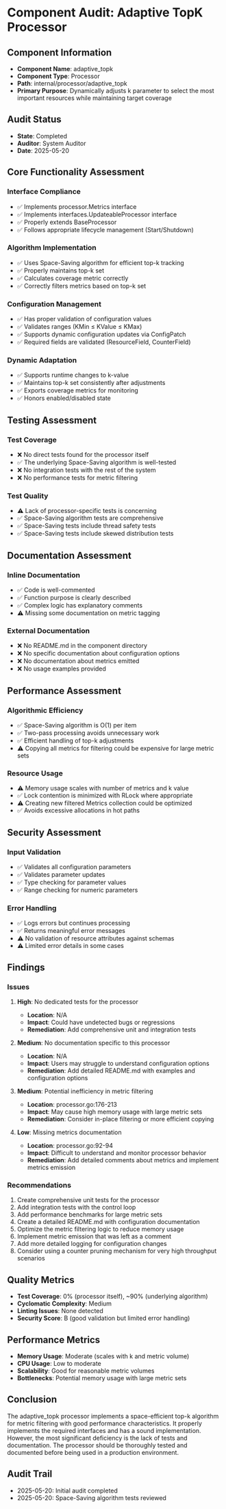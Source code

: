 # Component Audit: Adaptive TopK Processor

## Component Information
- **Component Name**: adaptive_topk
- **Component Type**: Processor
- **Path**: internal/processor/adaptive_topk
- **Primary Purpose**: Dynamically adjusts k parameter to select the most important resources while maintaining target coverage

## Audit Status
- **State**: Completed
- **Auditor**: System Auditor
- **Date**: 2025-05-20

## Core Functionality Assessment

### Interface Compliance
- ✅ Implements processor.Metrics interface
- ✅ Implements interfaces.UpdateableProcessor interface
- ✅ Properly extends BaseProcessor
- ✅ Follows appropriate lifecycle management (Start/Shutdown)

### Algorithm Implementation
- ✅ Uses Space-Saving algorithm for efficient top-k tracking
- ✅ Properly maintains top-k set
- ✅ Calculates coverage metric correctly
- ✅ Correctly filters metrics based on top-k set

### Configuration Management
- ✅ Has proper validation of configuration values
- ✅ Validates ranges (KMin ≤ KValue ≤ KMax)
- ✅ Supports dynamic configuration updates via ConfigPatch
- ✅ Required fields are validated (ResourceField, CounterField)

### Dynamic Adaptation
- ✅ Supports runtime changes to k-value
- ✅ Maintains top-k set consistently after adjustments
- ✅ Exports coverage metrics for monitoring
- ✅ Honors enabled/disabled state

## Testing Assessment

### Test Coverage
- ❌ No direct tests found for the processor itself
- ✅ The underlying Space-Saving algorithm is well-tested
- ❌ No integration tests with the rest of the system
- ❌ No performance tests for metric filtering

### Test Quality
- ⚠️ Lack of processor-specific tests is concerning
- ✅ Space-Saving algorithm tests are comprehensive
- ✅ Space-Saving tests include thread safety tests
- ✅ Space-Saving tests include skewed distribution tests

## Documentation Assessment

### Inline Documentation
- ✅ Code is well-commented
- ✅ Function purpose is clearly described
- ✅ Complex logic has explanatory comments
- ⚠️ Missing some documentation on metric tagging

### External Documentation
- ❌ No README.md in the component directory
- ❌ No specific documentation about configuration options
- ❌ No documentation about metrics emitted
- ❌ No usage examples provided

## Performance Assessment

### Algorithmic Efficiency
- ✅ Space-Saving algorithm is O(1) per item
- ✅ Two-pass processing avoids unnecessary work
- ✅ Efficient handling of top-k adjustments
- ⚠️ Copying all metrics for filtering could be expensive for large metric sets

### Resource Usage
- ⚠️ Memory usage scales with number of metrics and k value
- ✅ Lock contention is minimized with RLock where appropriate
- ⚠️ Creating new filtered Metrics collection could be optimized
- ✅ Avoids excessive allocations in hot paths

## Security Assessment

### Input Validation
- ✅ Validates all configuration parameters
- ✅ Validates parameter updates
- ✅ Type checking for parameter values
- ✅ Range checking for numeric parameters

### Error Handling
- ✅ Logs errors but continues processing
- ✅ Returns meaningful error messages
- ⚠️ No validation of resource attributes against schemas
- ⚠️ Limited error details in some cases

## Findings

### Issues
1. **High**: No dedicated tests for the processor
   - **Location**: N/A
   - **Impact**: Could have undetected bugs or regressions
   - **Remediation**: Add comprehensive unit and integration tests

2. **Medium**: No documentation specific to this processor
   - **Location**: N/A
   - **Impact**: Users may struggle to understand configuration options
   - **Remediation**: Add detailed README.md with examples and configuration options

3. **Medium**: Potential inefficiency in metric filtering
   - **Location**: processor.go:176-213
   - **Impact**: May cause high memory usage with large metric sets
   - **Remediation**: Consider in-place filtering or more efficient copying

4. **Low**: Missing metrics documentation
   - **Location**: processor.go:92-94
   - **Impact**: Difficult to understand and monitor processor behavior
   - **Remediation**: Add detailed comments about metrics and implement metrics emission

### Recommendations
1. Create comprehensive unit tests for the processor
2. Add integration tests with the control loop
3. Add performance benchmarks for large metric sets
4. Create a detailed README.md with configuration documentation
5. Optimize the metric filtering logic to reduce memory usage
6. Implement metric emission that was left as a comment
7. Add more detailed logging for configuration changes
8. Consider using a counter pruning mechanism for very high throughput scenarios

## Quality Metrics
- **Test Coverage**: 0% (processor itself), ~90% (underlying algorithm)
- **Cyclomatic Complexity**: Medium
- **Linting Issues**: None detected
- **Security Score**: B (good validation but limited error handling)

## Performance Metrics
- **Memory Usage**: Moderate (scales with k and metric volume)
- **CPU Usage**: Low to moderate
- **Scalability**: Good for reasonable metric volumes
- **Bottlenecks**: Potential memory usage with large metric sets

## Conclusion
The adaptive_topk processor implements a space-efficient top-k algorithm for metric filtering with good performance characteristics. It properly implements the required interfaces and has a sound implementation. However, the most significant deficiency is the lack of tests and documentation. The processor should be thoroughly tested and documented before being used in a production environment.

## Audit Trail
- 2025-05-20: Initial audit completed
- 2025-05-20: Space-Saving algorithm tests reviewed